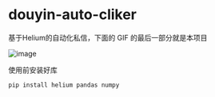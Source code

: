 # douyin-auto-cliker
基于Helium的自动化私信，下面的 GIF 的最后一部分就是本项目

![image](./static/douyin_spider_v1_0.gif)

使用前安装好库

```
pip install helium pandas numpy
```
